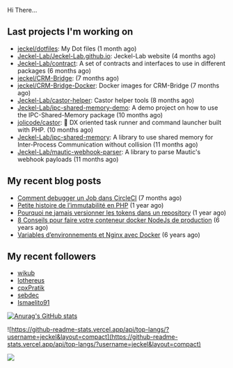 Hi There...

## Last projects I'm working on

 - [jeckel/dotfiles](https://github.com/jeckel/dotfiles): My Dot files (1 month ago)
 - [Jeckel-Lab/Jeckel-Lab.github.io](https://github.com/Jeckel-Lab/Jeckel-Lab.github.io): Jeckel-Lab website (4 months ago)
 - [Jeckel-Lab/contract](https://github.com/Jeckel-Lab/contract): A set of contracts and interfaces to use in different packages (6 months ago)
 - [jeckel/CRM-Bridge](https://github.com/jeckel/CRM-Bridge):  (7 months ago)
 - [jeckel/CRM-Bridge-Docker](https://github.com/jeckel/CRM-Bridge-Docker): Docker images for CRM-Bridge (7 months ago)
 - [Jeckel-Lab/castor-helper](https://github.com/Jeckel-Lab/castor-helper): Castor helper tools (8 months ago)
 - [Jeckel-Lab/ipc-shared-memory-demo](https://github.com/Jeckel-Lab/ipc-shared-memory-demo): A demo project on how to use the IPC-Shared-Memory package (10 months ago)
 - [jolicode/castor](https://github.com/jolicode/castor): 🦫 DX oriented task runner and command launcher built with PHP. (10 months ago)
 - [Jeckel-Lab/ipc-shared-memory](https://github.com/Jeckel-Lab/ipc-shared-memory): A library to use shared memory for Inter-Process Communication without collision (11 months ago)
 - [Jeckel-Lab/mautic-webhook-parser](https://github.com/Jeckel-Lab/mautic-webhook-parser): A library to parse Mautic&#39;s webhook payloads (11 months ago)

## My recent blog posts

- [Comment debugger un Job dans CircleCI](https://jeckel-lab.fr/ci-cd/2024/02/15/debugger-un-job-circleci.html) (7 months ago)
- [Petite histoire de l’immutabilité en PHP](https://jeckel-lab.fr/php/2023/10/02/histoire-immutabilite-en-php.html) (1 year ago)
- [Pourquoi ne jamais versionner les tokens dans un repository](https://jeckel-lab.fr/devops/2023/09/21/ne-pas-versionner-les-tokens-dans-git.html) (1 year ago)
- [8 Conseils pour faire votre conteneur docker NodeJs de production](https://jeckel-lab.fr/devops/2018/02/08/conteneur-nodejs-en-production.html) (6 years ago)
- [Variables d’environnements et Nginx avec Docker](https://jeckel-lab.fr/devops/2018/01/22/env-variables-nginx-docker.html) (6 years ago)

## My recent followers

- [wikub](https://github.com/wikub)
- [lothereus](https://github.com/lothereus)
- [cpxPratik](https://github.com/cpxPratik)
- [sebdec](https://github.com/sebdec)
- [Ismaelito91](https://github.com/Ismaelito91)


[![Anurag's GitHub stats](https://github-readme-stats.vercel.app/api?username=jeckel)](https://github.com/anuraghazra/github-readme-stats)

![https://github-readme-stats.vercel.app/api/top-langs/?username=jeckel&layout=compact](https://github-readme-stats.vercel.app/api/top-langs/?username=jeckel&layout=compact)

![](https://komarev.com/ghpvc/?username=jeckel&color=blue)
